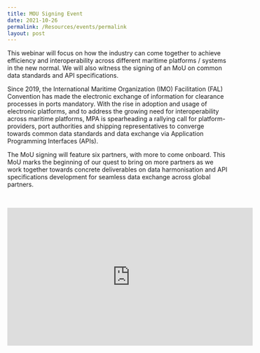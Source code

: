 ```yaml
---
title: MOU Signing Event
date: 2021-10-26
permalink: /Resources/events/permalink
layout: post
---
```

This webinar will focus on how the industry can come together to achieve efficiency and interoperability across different maritime platforms / systems in the new normal. We will also witness the signing of an MoU on common data standards and API specifications.

Since 2019, the International Maritime Organization (IMO) Facilitation (FAL) Convention has made the electronic exchange of information for clearance processes in ports mandatory. With the rise in adoption and usage of electronic platforms, and to address the growing need for interoperability across maritime platforms, MPA is spearheading a rallying call for platform-providers, port authorities and shipping representatives to converge towards common data standards and data exchange via Application Programming Interfaces (APIs).

The MoU signing will feature six partners, with more to come onboard. This MoU marks the beginning of our quest to bring on more partners as we work together towards concrete deliverables on data harmonisation and API specifications development for seamless data exchange across global partners.

<p>&nbsp;</p>

<div class="video-container">
<iframe width="560" height="315" src="https://www.youtube.com/embed/-rbi_k-URjw" title="YouTube video player" frameborder="0" allow="accelerometer; autoplay; clipboard-write; encrypted-media; gyroscope; picture-in-picture" allowfullscreen></iframe>
</div>